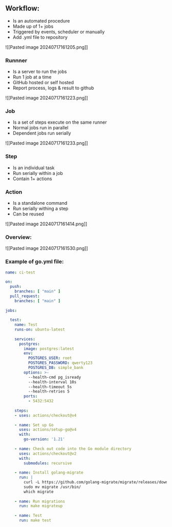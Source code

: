 
## Workflow:

- Is an automated procedure
- Made up of 1+ jobs
- Triggered by events, scheduler or manually
- Add .yml file to repository

![[Pasted image 20240717161205.png]]

### Runnner

- Is a server to run the jobs
- Run 1 job at a time
- GitHub hosted or self hosted
- Report process, logs & result to github

![[Pasted image 20240717161223.png]]

### Job

- Is a set of steps execute on the same runner
- Normal jobs run in parallel
- Dependent jobs run serially 

![[Pasted image 20240717161233.png]]


### Step

- Is an individual task
- Run serially within a job
- Contain 1+ actions

### Action

- Is a standalone command
- Run serially withing a step
- Can be reused

![[Pasted image 20240717161414.png]]


### Overview:

![[Pasted image 20240717161530.png]]


### Example of go.yml file:

```yml
name: ci-test  
  
on:  
  push:  
    branches: [ "main" ]  
  pull_request:  
    branches: [ "main" ]  
  
jobs:  
  
  test:  
    name: Test  
    runs-on: ubuntu-latest  
  
    services:  
      postgres:  
        image: postgres:latest  
        env:  
          POSTGRES_USER: root  
          POSTGRES_PASSWORD: qwerty123  
          POSTGRES_DB: simple_bank  
        options: >-  
          --health-cmd pg_isready  
          --health-interval 10s  
          --health-timeout 5s  
          --health-retries 5  
        ports:  
          - 5432:5432  
  
    steps:  
    - uses: actions/checkout@v4  
  
    - name: Set up Go  
      uses: actions/setup-go@v4  
      with:  
        go-version: '1.21'  
  
    - name: Check out code into the Go module directory  
      uses: actions/checkout@v2  
      with:  
        submodules: recursive  
  
    - name: Install golang-migrate  
      run: |  
        curl -L https://github.com/golang-migrate/migrate/releases/download/v4.17.1/migrate.linux-amd64.tar.gz | tar xvz  
        sudo mv migrate /usr/bin/  
        which migrate  
  
    - name: Run migrations  
      run: make migrateup  
  
    - name: Test  
      run: make test
```
